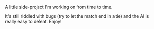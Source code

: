 A little side-project I'm working on from time to time.

It's still riddled with bugs (try to let the match end in a tie) and the AI is really easy to defeat.
Enjoy!
